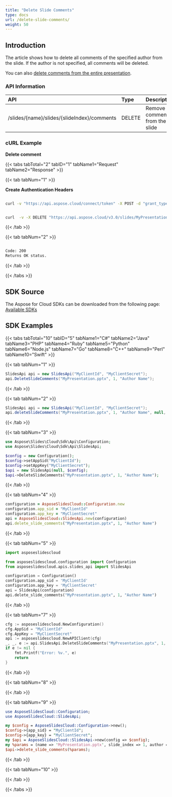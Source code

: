 ```yaml
---
title: "Delete Slide Comments"
type: docs
url: /delete-slide-comments/
weight: 50
---
```

## **Introduction**
The article shows how to delete all comments of the specified author from the slide. If the author is not specified, all comments will be deleted. 

You can also [delete comments from the entire presentation](/slides/delete-comments/).


### **API Information**
|**API**|**Type**|**Description**|**Resource**|
| :- | :- | :- | :- |
/slides/{name}/slides/{slideIndex}/comments|DELETE|Remove comment from the slide|[DeleteSlideComments](https://apireference.aspose.cloud/slides/#/Comments/DeleteSlideComments)|
### **cURL Example**


**Delete comment**

{{< tabs tabTotal="2" tabID="1" tabName1="Request" tabName2="Response" >}}

{{< tab tabNum="1" >}}

**Create Authentication Headers**
```sh

curl -v "https://api.aspose.cloud/connect/token" -X POST -d "grant_type=client_credentials&client_id=XXXX&client_secret=XXXX-XX" -H "Content-Type: application/x-www-form-urlencoded" -H "Accept: application/json"

```
```sh

curl  -v -X DELETE "https://api.aspose.cloud/v3.0/slides/MyPresentation.pptx/sldies/1/comments?author=Author%20Name" -H "Content-Type: text/json" -H "Authorization: Bearer [Access Token]

```
{{< /tab >}}

{{< tab tabNum="2" >}}

```sh

Code: 200
Returns OK status.

```

{{< /tab >}}

{{< /tabs >}}

## **SDK Source**
The Aspose for Cloud SDKs can be downloaded from the following page: [Available SDKs](/slides/available-sdks/)
## **SDK Examples**
{{< tabs tabTotal="10" tabID="5" tabName1="C#" tabName2="Java" tabName3="PHP" tabName4="Ruby" tabName5="Python" tabName6="Node.js" tabName7="Go" tabName8="C++" tabName9="Perl" tabName10="Swift" >}}

{{< tab tabNum="1" >}}

```csharp
SlidesApi api = new SlidesApi("MyClientId", "MyClientSecret");
api.DeleteSlideComments("MyPresentation.pptx", 1, "Author Name");
```

{{< /tab >}}

{{< tab tabNum="2" >}}

```java
SlidesApi api = new SlidesApi("MyClientId", "MyClientSecret");
api.deleteSlideComments("MyPresentation.pptx", 1, "Author Name", null, null, null);
```

{{< /tab >}}

{{< tab tabNum="3" >}}

```php
use Aspose\Slides\Cloud\Sdk\Api\Configuration;
use Aspose\Slides\Cloud\Sdk\Api\SlidesApi;

$config = new Configuration();
$config->setAppSid("MyClientId");
$config->setAppKey("MyClientSecret");
$api = new SlidesApi(null, $config);
$api->DeleteSlideComments("MyPresentation.pptx", 1, "Author Name");
```

{{< /tab >}}

{{< tab tabNum="4" >}}

```ruby
configuration = AsposeSlidesCloud::Configuration.new
configuration.app_sid = "MyClientId"
configuration.app_key = "MyClientSecret"
api = AsposeSlidesCloud::SlidesApi.new(configuration)
api.delete_slide_comments("MyPresentation.pptx", 1, "Author Name")
```

{{< /tab >}}

{{< tab tabNum="5" >}}

```python
import asposeslidescloud

from asposeslidescloud.configuration import Configuration
from asposeslidescloud.apis.slides_api import SlidesApi

configuration = Configuration()
configuration.app_sid = 'MyClientId'
configuration.app_key = 'MyClientSecret'
api = SlidesApi(configuration)
api.delete_slide_comments("MyPresentation.pptx", 1, "Author Name")
```

{{< /tab >}}

{{< tab tabNum="7" >}}

```go
cfg := asposeslidescloud.NewConfiguration()
cfg.AppSid = "MyClientId"
cfg.AppKey = "MyClientSecret"
api := asposeslidescloud.NewAPIClient(cfg)
_, _, e := api.SlidesApi.DeleteSlideComments("MyPresentation.pptx", 1, "Author Name", "", "", "")
if e != nil {
    fmt.Printf("Error: %v.", e)
    return
}
```

{{< /tab >}}

{{< tab tabNum="8" >}}

{{< /tab >}}

{{< tab tabNum="9" >}}

```perl
use AsposeSlidesCloud::Configuration;
use AsposeSlidesCloud::SlidesApi;

my $config = AsposeSlidesCloud::Configuration->new();
$config->{app_sid} = "MyClientId";
$config->{app_key} = "MyClientSecret";
my $api = AsposeSlidesCloud::SlidesApi->new(config => $config);
my %params = (name => 'MyPresentation.pptx', slide_index => 1, author => "Author Name");
$api->delete_slide_comments(%params);
```

{{< /tab >}}

{{< tab tabNum="10" >}}

{{< /tab >}}

{{< /tabs >}}